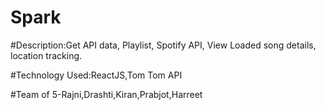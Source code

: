 # Spark

#Description:Get API data, Playlist, Spotify API, View Loaded song details, location tracking.

#Technology Used:ReactJS,Tom Tom API

#Team of 5-Rajni,Drashti,Kiran,Prabjot,Harreet
